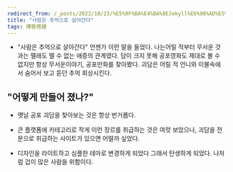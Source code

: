 ```yaml
---
redirect_from: /_posts/2022/10/23/%E5%9F%BA%E4%BA%8EJekyll%E6%90%AD%E5%BB%BA%E4%B8%AA%E4%BA%BA%E5%8D%9A%E5%AE%A2/
title: "사람은 추억으로 살아간다"
tags: 博客搭建
---
```


 - "사람은 추억으로 살아간다" 언젠가 이런 말을 들었다. 
 나는어릴 적부터 무서운 것과는 뗄래도 뗄 수 없는 애증의 관계였다. 
 담이 크지 못해 공포영화도 제대로 볼 수 없지만 항상 무서운이야기, 공포만화를 찾아봤다. 
 괴담은 어릴 적 언니와 이불속에서 숨어서 보고 듣던 추억 회상시킨다.

 ## "어떻게 만들어 졌나?"

 - 옛날 공포 괴담을 찾아보는 것은 항상 번거롭다. 

 - 큰 플랫폼에 카테고리로 작게 이런 장르를 취급하는 것은 여럿 보았으나, 괴담을 전문으로 취급하는 사이트가 있으면 어떨까 싶었다.

 - 디자인을 라이트하고 심플한 테마로 변경하게 되었다 그래서 탄생하게 되었다. 나처럼 겁이 많은 사람을 위함이다.